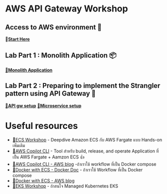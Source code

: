 # AWS API Gateway Workshop

## Access to AWS environment 🏁

🔗[**Start Here**](https://dashboard.eventengine.run/login)

## Lab Part 1 : Monolith Application 📦

[🔗**Monolith Application**](https://catalog.us-east-1.prod.workshops.aws/workshops/f2c0706c-7192-495f-853c-fd3341db265a/en-US/monolith-app)

## Lab Part 2 : Preparing to implement the Strangler pattern using API Gateway 🦄

[🔗**API gw setup**](https://catalog.us-east-1.prod.workshops.aws/workshops/f2c0706c-7192-495f-853c-fd3341db265a/en-US/api-gateway)
[🔗**Microservice setup**](https://catalog.us-east-1.prod.workshops.aws/workshops/f2c0706c-7192-495f-853c-fd3341db265a/en-US/microservices/lambda)


# Useful resources
* [🔗ECS Workshop](https://ecsworkshop.com/) - Deepdive Amazon ECS กับ AWS Fargate แบบ Hands-on เพิ่มเติม 
* [🔗AWS Copilot CLI](https://aws.github.io/copilot-cli/) - Tool สำหรับ build, release, and operate Application ที่เป็น AWS Fargate + Aamzon ECS 👍
* [🔗AWS Copilot CLI - AWS blog](https://aws.amazon.com/blogs/containers/introducing-aws-copilot/) -ถ้าเราใช้ workflow ที่เป็น Docker compose
* [🔗Docker with ECS - Docker Doc](https://docs.docker.com/cloud/ecs-integration/) - ถ้าเราใช้ Workflow ที่เป็น Docker compose
* [🔗Docker with ECS - AWS blog](https://aws.amazon.com/blogs/containers/deploy-applications-on-amazon-ecs-using-docker-compose/)
* [🔗EKS Workshop](https://www.eksworkshop.com/) - ถ้าสนใจ Managed Kubernetes EKS
